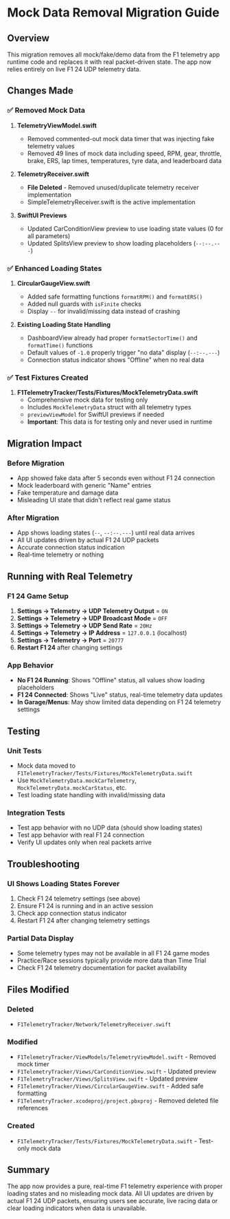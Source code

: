 # Mock Data Removal Migration Guide

## Overview

This migration removes all mock/fake/demo data from the F1 telemetry app runtime code and replaces it with real packet-driven state. The app now relies entirely on live F1 24 UDP telemetry data.

## Changes Made

### ✅ **Removed Mock Data**

1. **TelemetryViewModel.swift**
   - Removed commented-out mock data timer that was injecting fake telemetry values
   - Removed 49 lines of mock data including speed, RPM, gear, throttle, brake, ERS, lap times, temperatures, tyre data, and leaderboard data

2. **TelemetryReceiver.swift** 
   - **File Deleted** - Removed unused/duplicate telemetry receiver implementation
   - SimpleTelemetryReceiver.swift is the active implementation

3. **SwiftUI Previews**
   - Updated CarConditionView preview to use loading state values (0 for all parameters)
   - Updated SplitsView preview to show loading placeholders (`--:--.---`)

### ✅ **Enhanced Loading States**

1. **CircularGaugeView.swift**
   - Added safe formatting functions `formatRPM()` and `formatERS()`
   - Added null guards with `isFinite` checks
   - Display `--` for invalid/missing data instead of crashing

2. **Existing Loading State Handling**
   - DashboardView already had proper `formatSectorTime()` and `formatTime()` functions
   - Default values of `-1.0` properly trigger "no data" display (`--:--.---`)
   - Connection status indicator shows "Offline" when no real data

### ✅ **Test Fixtures Created**

1. **F1TelemetryTracker/Tests/Fixtures/MockTelemetryData.swift**
   - Comprehensive mock data for testing only
   - Includes `MockTelemetryData` struct with all telemetry types
   - `previewViewModel` for SwiftUI previews if needed
   - **Important**: This data is for testing only and never used in runtime

## Migration Impact

### **Before Migration**
- App showed fake data after 5 seconds even without F1 24 connection
- Mock leaderboard with generic "Name" entries
- Fake temperature and damage data
- Misleading UI state that didn't reflect real game status

### **After Migration**  
- App shows loading states (`--`, `--:--.---`) until real data arrives
- All UI updates driven by actual F1 24 UDP packets
- Accurate connection status indication
- Real-time telemetry or nothing

## Running with Real Telemetry

### **F1 24 Game Setup**
1. **Settings → Telemetry → UDP Telemetry Output** = `ON`
2. **Settings → Telemetry → UDP Broadcast Mode** = `OFF` 
3. **Settings → Telemetry → UDP Send Rate** = `20Hz`
4. **Settings → Telemetry → IP Address** = `127.0.0.1` (localhost)
5. **Settings → Telemetry → Port** = `20777`
6. **Restart F1 24** after changing settings

### **App Behavior**
- **No F1 24 Running**: Shows "Offline" status, all values show loading placeholders
- **F1 24 Connected**: Shows "Live" status, real-time telemetry data updates
- **In Garage/Menus**: May show limited data depending on F1 24 telemetry settings

## Testing

### **Unit Tests**
- Mock data moved to `F1TelemetryTracker/Tests/Fixtures/MockTelemetryData.swift`
- Use `MockTelemetryData.mockCarTelemetry`, `MockTelemetryData.mockCarStatus`, etc.
- Test loading state handling with invalid/missing data

### **Integration Tests**
- Test app behavior with no UDP data (should show loading states)
- Test app behavior with real F1 24 connection
- Verify UI updates only when real packets arrive

## Troubleshooting

### **UI Shows Loading States Forever**
1. Check F1 24 telemetry settings (see above)
2. Ensure F1 24 is running and in an active session
3. Check app connection status indicator
4. Restart F1 24 after changing telemetry settings

### **Partial Data Display**
- Some telemetry types may not be available in all F1 24 game modes
- Practice/Race sessions typically provide more data than Time Trial
- Check F1 24 telemetry documentation for packet availability

## Files Modified

### **Deleted**
- `F1TelemetryTracker/Network/TelemetryReceiver.swift`

### **Modified**
- `F1TelemetryTracker/ViewModels/TelemetryViewModel.swift` - Removed mock timer
- `F1TelemetryTracker/Views/CarConditionView.swift` - Updated preview
- `F1TelemetryTracker/Views/SplitsView.swift` - Updated preview  
- `F1TelemetryTracker/Views/CircularGaugeView.swift` - Added safe formatting
- `F1TelemetryTracker.xcodeproj/project.pbxproj` - Removed deleted file references

### **Created**
- `F1TelemetryTracker/Tests/Fixtures/MockTelemetryData.swift` - Test-only mock data

## Summary

The app now provides a pure, real-time F1 telemetry experience with proper loading states and no misleading mock data. All UI updates are driven by actual F1 24 UDP packets, ensuring users see accurate, live racing data or clear loading indicators when data is unavailable.
